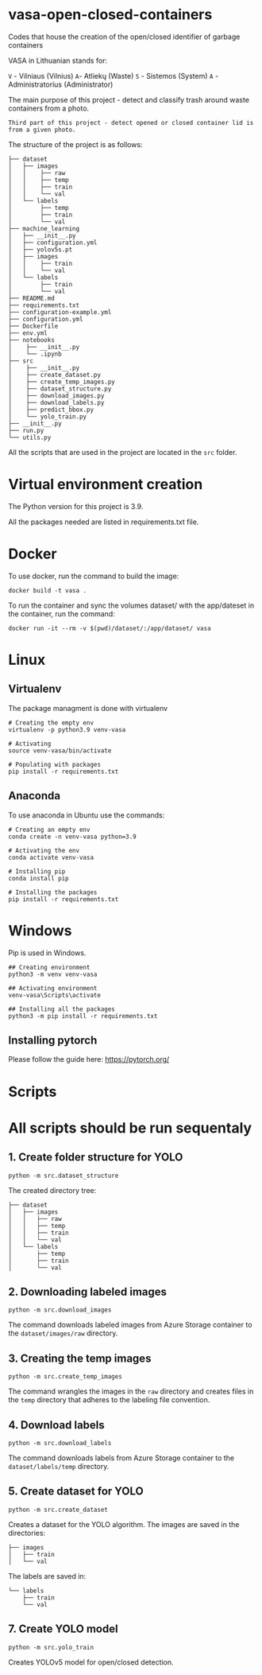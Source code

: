 # vasa-open-closed-containers

Codes that house the creation of the open/closed identifier of garbage containers

VASA in Lithuanian stands for:

`V` - Vilniaus (Vilnius)
`A`- Atliekų (Waste)
`S` - Sistemos (System)
`A` - Administratorius (Administrator)

The main purpose of this project - detect and classify trash around waste containers from a photo.

`Third part of this project - detect opened or closed container lid is from a given photo.`

The structure of the project is as follows:

```
├── dataset
│   ├── images
│   │    ├── raw
│   │    ├── temp
│   │    ├── train
│   │    └── val
│   └── labels
│        ├── temp
│        ├── train
│        └── val
├── machine_learning
│   ├── __init__.py
│   ├── configuration.yml
│   ├── yolov5s.pt
│   ├── images
│   │    ├── train
│   │    └── val
│   └── labels
│        ├── train
│        └── val
├── README.md
├── requirements.txt
├── configuration-example.yml
├── configuration.yml
├── Dockerfile
├── env.yml
├── notebooks
│    ├── __init__.py
│    └── .ipynb
├── src
│    ├── __init__.py
│    ├── create_dataset.py
│    ├── create_temp_images.py
│    ├── dataset_structure.py
│    ├── download_images.py
│    ├── download_labels.py
│    ├── predict_bbox.py
│    └── yolo_train.py
├── __init__.py
├── run.py
└── utils.py
```

All the scripts that are used in the project are located in the `src` folder.

# Virtual environment creation

The Python version for this project is 3.9.

All the packages needed are listed in requirements.txt file.

# Docker

To use docker, run the command to build the image:

```
docker build -t vasa .
```

To run the container and sync the volumes dataset/ with the app/dateset in the container, run the command:

```
docker run -it --rm -v $(pwd)/dataset/:/app/dataset/ vasa
```

# Linux

## Virtualenv

The package managment is done with virtualenv

```
# Creating the empty env
virtualenv -p python3.9 venv-vasa

# Activating
source venv-vasa/bin/activate

# Populating with packages
pip install -r requirements.txt
```

## Anaconda

To use anaconda in Ubuntu use the commands:

```
# Creating an empty env
conda create -n venv-vasa python=3.9

# Activating the env
conda activate venv-vasa

# Installing pip
conda install pip

# Installing the packages
pip install -r requirements.txt
```

# Windows

Pip is used in Windows.

```
## Creating environment
python3 -m venv venv-vasa

## Activating environment
venv-vasa\Scripts\activate

## Installing all the packages
python3 -m pip install -r requirements.txt
```

## Installing pytorch

Please follow the guide here: https://pytorch.org/

# Scripts

# All scripts should be run sequentaly

## 1. Create folder structure for YOLO

```
python -m src.dataset_structure
```

The created directory tree:

```
├── dataset
│   ├── images
│   │   ├── raw
│   │   ├── temp
│   │   ├── train
│   │   └── val
│   └── labels
│       ├── temp
│       ├── train
│       └── val
```

## 2. Downloading labeled images

```
python -m src.download_images
```

The command downloads labeled images from Azure Storage container to the `dataset/images/raw` directory.

## 3. Creating the temp images

```
python -m src.create_temp_images
```

The command wrangles the images in the `raw` directory and creates files in the `temp` directory that adheres to the labeling file convention.

## 4. Download labels

```
python -m src.download_labels
```

The command downloads labels from Azure Storage container to the `dataset/labels/temp` directory.

## 5. Create dataset for YOLO

```
python -m src.create_dataset
```

Creates a dataset for the YOLO algorithm. The images are saved in the directories:

```
├── images
│   ├── train
│   └── val
```

The labels are saved in:

```
└── labels
    ├── train
    └── val
```

## 7. Create YOLO model

```
python -m src.yolo_train
```

Creates YOLOv5 model for open/closed detection.
